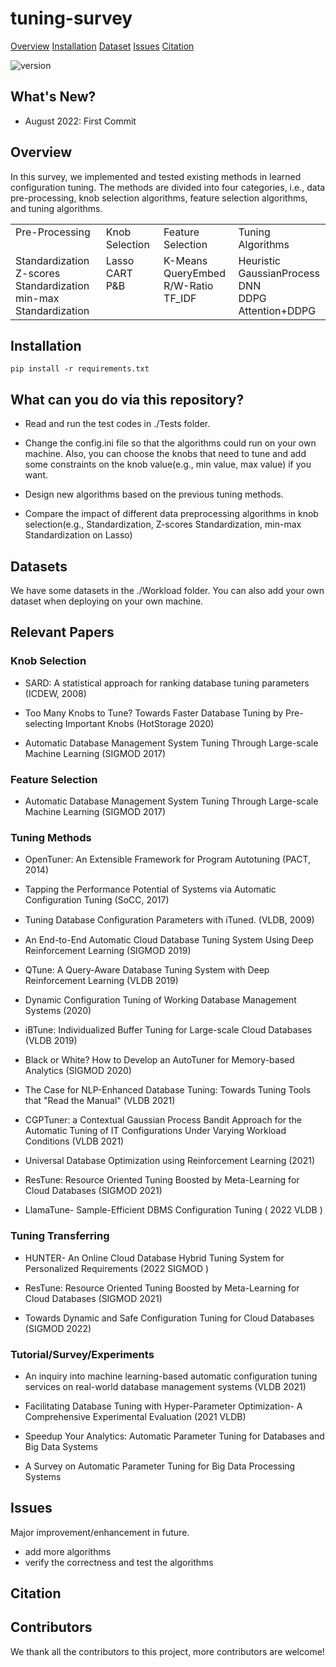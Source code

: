 # tuning-survey

<p>
    <a href="#Overview">Overview</a>
    <a href="#Installation">Installation</a>
    <a href="#Datasets">Dataset</a>
    <a href="#Issues">Issues</a>
    <a href="#Citation">Citation</a>
</p>

![version](https://img.shields.io/badge/version-v1.0.0-blue)

## What's New?

* August 2022: First Commit

## Overview

In this survey, we implemented and tested existing methods in learned configuration tuning. The methods are divided into four categories, i.e., data pre-processing, knob selection algorithms, feature selection algorithms, and tuning algorithms.

<table>
    <tbody>
    <tr valign="top">
        <td>Pre-Processing</td>    
        <td>Knob Selection</td>
        <td>Feature Selection</td>
        <td>Tuning Algorithms</td>
    </tr>
    <tr valign="top">
        <td> Standardization <br> Z-scores Standardization <br> min-max Standardization </td>
        <td> Lasso <br> CART <br> P&B </td>
        <td> K-Means <br> QueryEmbed <br> R/W-Ratio <br> TF_IDF </td>
        <td> Heuristic <br> GaussianProcess <br> DNN <br> DDPG <br> Attention+DDPG </td>
    </tr>
    </tbody>
</table>


## Installation

```
pip install -r requirements.txt
```

## What can you do via this repository?

* Read and run the test codes in ./Tests folder.

* Change the config.ini file so that the algorithms could run on your own machine. Also, you can choose the knobs that need to tune and add some constraints on the knob value(e.g., min value, max value) if you want.

* Design new algorithms based on the previous tuning methods.

* Compare the impact of different data preprocessing algorithms in knob selection(e.g., Standardization, Z-scores Standardization, min-max Standardization on Lasso) 

## Datasets

We have some datasets in the ./Workload folder. You can also add your own dataset when deploying on your own machine.


## Relevant Papers

### Knob Selection

* SARD: A statistical approach for ranking database tuning parameters (ICDEW, 2008)

* Too Many Knobs to Tune? Towards Faster Database Tuning by Pre-selecting Important Knobs (HotStorage 2020)

* Automatic Database Management System Tuning Through Large-scale Machine Learning (SIGMOD 2017)

### Feature Selection

* Automatic Database Management System Tuning Through Large-scale Machine Learning (SIGMOD 2017)

### Tuning Methods

* OpenTuner: An Extensible Framework for Program Autotuning (PACT, 2014)

* Tapping the Performance Potential of Systems via Automatic Configuration Tuning (SoCC, 2017)

* Tuning Database Conﬁguration Parameters with iTuned. (VLDB, 2009)

* An End-to-End Automatic Cloud Database Tuning System Using Deep Reinforcement Learning (SIGMOD 2019)

* QTune: A Query-Aware Database Tuning System with Deep Reinforcement Learning (VLDB 2019)

* Dynamic Configuration Tuning of Working Database Management Systems (2020)

* iBTune: Individualized Buffer Tuning for Large-scale Cloud Databases (VLDB 2019)

* Black or White? How to Develop an AutoTuner for Memory-based Analytics (SIGMOD 2020)

* The Case for NLP-Enhanced Database Tuning: Towards Tuning Tools that "Read the Manual" (VLDB 2021)

* CGPTuner: a Contextual Gaussian Process Bandit Approach for the Automatic Tuning of IT Configurations Under Varying Workload Conditions (VLDB 2021)

* Universal Database Optimization using Reinforcement Learning (2021)

* ResTune: Resource Oriented Tuning Boosted by Meta-Learning for Cloud Databases (SIGMOD 2021)

* LlamaTune- Sample-Efficient DBMS Configuration Tuning ( 2022 VLDB )

### Tuning Transferring

* HUNTER- An Online Cloud Database Hybrid Tuning System for Personalized Requirements (2022 SIGMOD )

* ResTune: Resource Oriented Tuning Boosted by Meta-Learning for Cloud Databases (SIGMOD 2021)

* Towards Dynamic and Safe Configuration Tuning for Cloud Databases (SIGMOD 2022)


### Tutorial/Survey/Experiments

* An inquiry into machine learning-based automatic configuration tuning services on real-world database management systems (VLDB 2021)

* Facilitating Database Tuning with Hyper-Parameter Optimization- A Comprehensive Experimental Evaluation (2021 VLDB)

* Speedup Your Analytics: Automatic Parameter Tuning for Databases and Big Data Systems

* A Survey on Automatic Parameter Tuning for Big Data Processing Systems



## Issues

Major improvement/enhancement in future.

* add more algorithms
* verify the correctness and test the algorithms

## Citation

## Contributors

We thank all the contributors to this project, more contributors are welcome!
